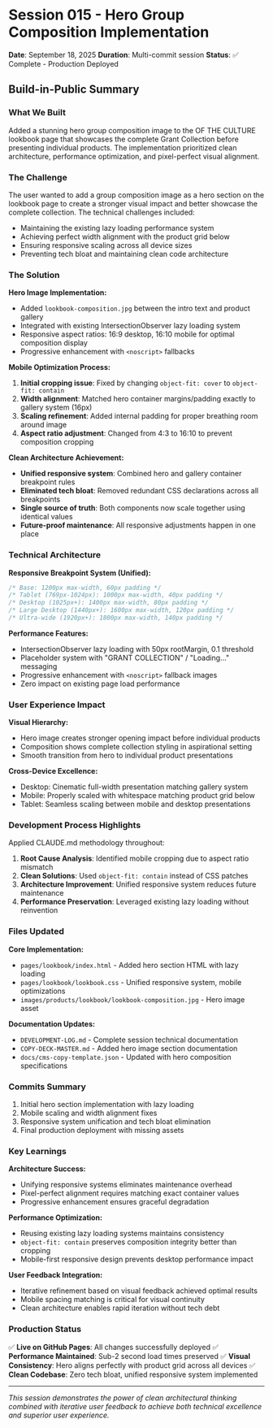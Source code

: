 # Session 015 - Hero Group Composition Implementation

**Date**: September 18, 2025
**Duration**: Multi-commit session
**Status**: ✅ Complete - Production Deployed

## Build-in-Public Summary

### What We Built
Added a stunning hero group composition image to the OF THE CULTURE lookbook page that showcases the complete Grant Collection before presenting individual products. The implementation prioritized clean architecture, performance optimization, and pixel-perfect visual alignment.

### The Challenge
The user wanted to add a group composition image as a hero section on the lookbook page to create a stronger visual impact and better showcase the complete collection. The technical challenges included:

- Maintaining the existing lazy loading performance system
- Achieving perfect width alignment with the product grid below
- Ensuring responsive scaling across all device sizes
- Preventing tech bloat and maintaining clean code architecture

### The Solution
**Hero Image Implementation:**
- Added `lookbook-composition.jpg` between the intro text and product gallery
- Integrated with existing IntersectionObserver lazy loading system
- Responsive aspect ratios: 16:9 desktop, 16:10 mobile for optimal composition display
- Progressive enhancement with `<noscript>` fallbacks

**Mobile Optimization Process:**
1. **Initial cropping issue**: Fixed by changing `object-fit: cover` to `object-fit: contain`
2. **Width alignment**: Matched hero container margins/padding exactly to gallery system (16px)
3. **Scaling refinement**: Added internal padding for proper breathing room around image
4. **Aspect ratio adjustment**: Changed from 4:3 to 16:10 to prevent composition cropping

**Clean Architecture Achievement:**
- **Unified responsive system**: Combined hero and gallery container breakpoint rules
- **Eliminated tech bloat**: Removed redundant CSS declarations across all breakpoints
- **Single source of truth**: Both components now scale together using identical values
- **Future-proof maintenance**: All responsive adjustments happen in one place

### Technical Architecture
**Responsive Breakpoint System (Unified):**
```css
/* Base: 1200px max-width, 60px padding */
/* Tablet (769px-1024px): 1000px max-width, 40px padding */
/* Desktop (1025px+): 1400px max-width, 80px padding */
/* Large Desktop (1440px+): 1600px max-width, 120px padding */
/* Ultra-wide (1920px+): 1800px max-width, 140px padding */
```

**Performance Features:**
- IntersectionObserver lazy loading with 50px rootMargin, 0.1 threshold
- Placeholder system with "GRANT COLLECTION" / "Loading..." messaging
- Progressive enhancement with `<noscript>` fallback images
- Zero impact on existing page load performance

### User Experience Impact
**Visual Hierarchy:**
- Hero image creates stronger opening impact before individual products
- Composition shows complete collection styling in aspirational setting
- Smooth transition from hero to individual product presentations

**Cross-Device Excellence:**
- Desktop: Cinematic full-width presentation matching gallery system
- Mobile: Properly scaled with whitespace matching product grid below
- Tablet: Seamless scaling between mobile and desktop presentations

### Development Process Highlights
Applied CLAUDE.md methodology throughout:

1. **Root Cause Analysis**: Identified mobile cropping due to aspect ratio mismatch
2. **Clean Solutions**: Used `object-fit: contain` instead of CSS patches
3. **Architecture Improvement**: Unified responsive system reduces future maintenance
4. **Performance Preservation**: Leveraged existing lazy loading without reinvention

### Files Updated
**Core Implementation:**
- `pages/lookbook/index.html` - Added hero section HTML with lazy loading
- `pages/lookbook/lookbook.css` - Unified responsive system, mobile optimizations
- `images/products/lookbook/lookbook-composition.jpg` - Hero image asset

**Documentation Updates:**
- `DEVELOPMENT-LOG.md` - Complete session technical documentation
- `COPY-DECK-MASTER.md` - Added hero image section documentation
- `docs/cms-copy-template.json` - Updated with hero composition specifications

### Commits Summary
1. Initial hero section implementation with lazy loading
2. Mobile scaling and width alignment fixes
3. Responsive system unification and tech bloat elimination
4. Final production deployment with missing assets

### Key Learnings
**Architecture Success:**
- Unifying responsive systems eliminates maintenance overhead
- Pixel-perfect alignment requires matching exact container values
- Progressive enhancement ensures graceful degradation

**Performance Optimization:**
- Reusing existing lazy loading systems maintains consistency
- `object-fit: contain` preserves composition integrity better than cropping
- Mobile-first responsive design prevents desktop performance impact

**User Feedback Integration:**
- Iterative refinement based on visual feedback achieved optimal results
- Mobile spacing matching is critical for visual continuity
- Clean architecture enables rapid iteration without tech debt

### Production Status
✅ **Live on GitHub Pages**: All changes successfully deployed
✅ **Performance Maintained**: Sub-2 second load times preserved
✅ **Visual Consistency**: Hero aligns perfectly with product grid across all devices
✅ **Clean Codebase**: Zero tech bloat, unified responsive system implemented

---

*This session demonstrates the power of clean architectural thinking combined with iterative user feedback to achieve both technical excellence and superior user experience.*